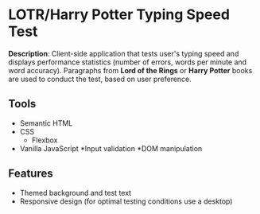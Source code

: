 # LOTR/Harry Potter Typing Speed Test
**Description**: Client-side application that tests user's typing speed and displays performance statistics (number of errors, words per minute and word accuracy). Paragraphs from **Lord of the Rings** or **Harry Potter** books are used to conduct the test, based on user preference. 

## Tools
* Semantic HTML
* CSS
  * Flexbox
* Vanilla JavaScript
  *Input validation
  *DOM manipulation

## Features
* Themed background and test text
* Responsive design (for optimal testing conditions use a desktop)


